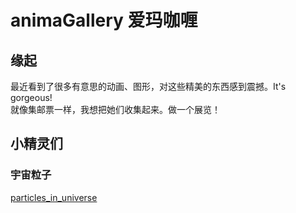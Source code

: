 # animaGallery 爱玛咖喱

## 缘起
最近看到了很多有意思的动画、图形，对这些精美的东西感到震撼。It's gorgeous!  
就像集邮票一样，我想把她们收集起来。做一个展览！

## 小精灵们
### 宇宙粒子
[particles_in_universe](https://pageye123.github.io/animaGallery/particles_in_universe/index.html) 
